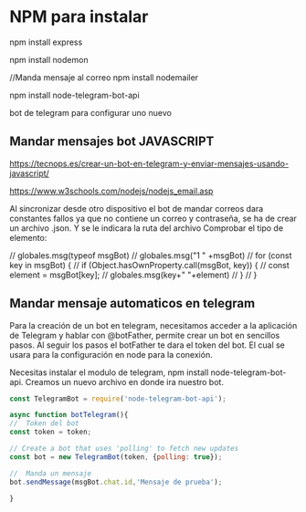 # NPM para instalar

npm install express

npm install nodemon

//Manda mensaje al correo
npm install nodemailer

npm install node-telegram-bot-api

bot de telegram para configurar uno nuevo

## Mandar mensajes bot JAVASCRIPT

<https://tecnops.es/crear-un-bot-en-telegram-y-enviar-mensajes-usando-javascript/>

<https://www.w3schools.com/nodejs/nodejs_email.asp>

Al sincronizar desde otro dispositivo el bot de mandar correos dara constantes fallos ya que no contiene un correo y contraseña, se ha de crear un archivo .json. Y se le indicara la ruta del archivo
Comprobar el tipo de elemento:

  // globales.msg(typeof msgBot)
  // globales.msg("1 " +msgBot)
  // for (const key in msgBot) {
  //   if (Object.hasOwnProperty.call(msgBot, key)) {
  //     const element = msgBot[key];
  //     globales.msg(key+" "+element)
  //   }
  // }

## Mandar mensaje automaticos en telegram

Para la creación de un bot en telegram, necesitamos acceder a la aplicación de Telegram y hablar con @botFather, permite crear un bot en sencillos pasos. Al seguir los pasos el botFather te dara el token del bot. El cual se usara para la configuración en node para la conexión.

Necesitas instalar el modulo de telegram, npm install node-telegram-bot-api. Creamos un nuevo archivo en donde ira nuestro bot.

```js
const TelegramBot = require('node-telegram-bot-api');

async function botTelegram(){
//  Token del bot
const token = token;

// Create a bot that uses 'polling' to fetch new updates
const bot = new TelegramBot(token, {polling: true});

//  Manda un mensaje
bot.sendMessage(msgBot.chat.id,'Mensaje de prueba');

}
```

